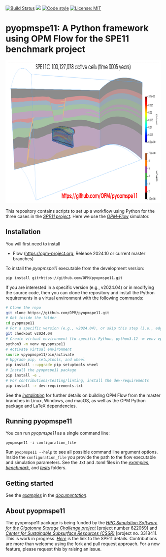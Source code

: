 [![Build Status](https://github.com/OPM/pyopmspe11/actions/workflows/CI.yml/badge.svg)](https://github.com/OPM/pyopmspe11/actions/workflows/CI.yml)
<a href="https://www.python.org/"><img src="https://img.shields.io/badge/python-3.8%20to%203.12-blue.svg"></a>
[![Code style](https://img.shields.io/badge/code%20style-black-000000.svg)](https://github.com/ambv/black)
[![License: MIT](https://img.shields.io/badge/license-MIT-blue)](https://opensource.org/license/mit/)

# pyopmspe11: A Python framework using OPM Flow for the SPE11 benchmark project

<img src="docs/text/figs/pyopmspe11c100Mcells.gif" width="830" height="462">

This repository contains scripts to set up a workflow using Python for the three cases in the [_SPE11 project_](https://www.spe.org/en/csp/).
Here we use the [_OPM-Flow_](https://opm-project.org/?page_id=19) simulator.

## Installation
You will first need to install
* Flow (https://opm-project.org, Release 2024.10 or current master branches)

To install the _pyopmspe11_ executable from the development version: 

```bash
pip install git+https://github.com/OPM/pyopmspe11.git
```

If you are interested in a specific version (e.g., v2024.04) or in modifying the source code, then you can clone the repository and install the Python requirements in a virtual environment with the following commands:

```bash
# Clone the repo
git clone https://github.com/OPM/pyopmspe11.git
# Get inside the folder
cd pyopmspe11
# For a specific version (e.g., v2024.04), or skip this step (i.e., edge version)
git checkout v2024.04
# Create virtual environment (to specific Python, python3.12 -m venv vpyopmspe11)
python3 -m venv vpyopmspe11
# Activate virtual environment
source vpyopmspe11/bin/activate
# Upgrade pip, setuptools, and wheel
pip install --upgrade pip setuptools wheel
# Install the pyopmspe11 package
pip install -e .
# For contributions/testing/linting, install the dev-requirements
pip install -r dev-requirements.txt
``` 

See the [_installation_](https://OPM.github.io/pyopmspe11/installation.html) for further details on building OPM Flow from the master branches in Linux, Windows, and macOS, as well as the OPM Python package and LaTeX dependencies.

## Running pyopmspe11
You can run _pyopmspe11_ as a single command line:
```
pyopmspe11 -i configuration_file
```
Run `pyopmspe11 --help` to see all possible command line 
argument options. Inside the `configuration_file` you provide the path to the flow executable and simulation parameters. See the .txt and .toml files in the [_examples_](https://github.com/OPM/pyopmspe11/tree/main/examples), [_benchmark_](https://github.com/OPM/pyopmspe11/tree/main/benchmark), and [_tests_](https://github.com/OPM/pyopmspe11/tree/main/tests/configs) folders.

## Getting started
See the [_examples_](https://OPM.github.io/pyopmspe11/examples.html) in the [_documentation_](https://OPM.github.io/pyopmspe11/introduction.html). 

## About pyopmspe11
The pyopmspe11 package is being funded by the [_HPC Simulation Software for the Gigatonne Storage Challenge project_](https://www.norceresearch.no/en/projects/hpc-simulation-software-for-the-gigatonne-storage-challenge) [project number 622059] and [_Center for Sustainable Subsurface Resources (CSSR)_](https://cssr.no) 
[project no. 331841].
This is work in progress. [_Here_](https://www.spe.org/en/csp/) is the link to the SPE11 details.
Contributions are more than welcome using the fork and pull request approach.
For a new feature, please request this by raising an issue.
